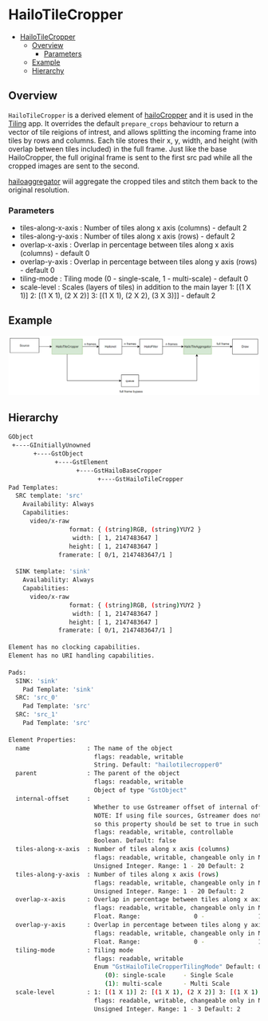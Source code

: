# HailoTileCropper

- [HailoTileCropper](#hailotilecropper)
  - [Overview](#overview)
    - [Parameters](#parameters)
  - [Example](#example)
  - [Hierarchy](#hierarchy)

## Overview

`HailoTileCropper` is a derived element of [hailoCropper](hailo_cropper.md) and it is used in the [Tiling](../../apps/gstreamer/x86/tiling/README.md) app.
It overrides the default `prepare_crops` behaviour to return a vector of tile reigions of intrest, and allows splitting the incoming frame into tiles by rows and columns.
Each tile stores their x, y, width, and height (with overlap between tiles included) in the full frame.
Just like the base HailoCropper, the full original frame is sent to the first src pad while all the cropped images are sent to the second.

[hailoaggregator](hailo_aggregator.md) wiil aggregate the cropped tiles and stitch them back to the original resolution.

### Parameters
- tiles-along-x-axis  : Number of tiles along x axis (columns) - default 2
- tiles-along-y-axis  : Number of tiles along x axis (rows) - default 2
- overlap-x-axis      : Overlap in percentage between tiles along x axis (columns) - default 0
- overlap-y-axis      : Overlap in percentage between tiles along y axis (rows) - default 0
- tiling-mode         : Tiling mode (0 - single-scale, 1 - multi-scale) - default 0
- scale-level         : Scales (layers of tiles) in addition to the main layer 1: [(1 X 1)] 2: [(1 X 1), (2 X 2)] 3: [(1 X 1), (2 X 2), (3 X 3)]] - default 2

## Example

<div align="center">
    <img src="../resources/tiling_pipeline.png"/>
</div>

## Hierarchy

```sh
GObject                                                                                             
 +----GInitiallyUnowned
       +----GstObject                                                                             
             +----GstElement
                   +----GstHailoBaseCropper
                         +----GstHailoTileCropper
Pad Templates:
  SRC template: 'src'
    Availability: Always
    Capabilities:
      video/x-raw
                 format: { (string)RGB, (string)YUY2 }
                  width: [ 1, 2147483647 ]
                 height: [ 1, 2147483647 ]
              framerate: [ 0/1, 2147483647/1 ]

  SINK template: 'sink'
    Availability: Always
    Capabilities:
      video/x-raw
                 format: { (string)RGB, (string)YUY2 }
                  width: [ 1, 2147483647 ]
                 height: [ 1, 2147483647 ]
              framerate: [ 0/1, 2147483647/1 ]

Element has no clocking capabilities.
Element has no URI handling capabilities.

Pads:
  SINK: 'sink'
    Pad Template: 'sink'
  SRC: 'src_0'
    Pad Template: 'src'
  SRC: 'src_1'
    Pad Template: 'src'

Element Properties:
  name                : The name of the object
                        flags: readable, writable
                        String. Default: "hailotilecropper0"
  parent              : The parent of the object
                        flags: readable, writable
                        Object of type "GstObject"
  internal-offset     : 
                        Whether to use Gstreamer offset of internal offset.
                        NOTE: If using file sources, Gstreamer does not generate offsets for buffers, 
                        so this property should be set to true in such cases.
                        flags: readable, writable, controllable
                        Boolean. Default: false
  tiles-along-x-axis  : Number of tiles along x axis (columns)
                        flags: readable, writable, changeable only in NULL or READY state
                        Unsigned Integer. Range: 1 - 20 Default: 2
  tiles-along-y-axis  : Number of tiles along x axis (rows)
                        flags: readable, writable, changeable only in NULL or READY state
                        Unsigned Integer. Range: 1 - 20 Default: 2
  overlap-x-axis      : Overlap in percentage between tiles along x axis (columns)
                        flags: readable, writable, changeable only in NULL or READY state
                        Float. Range:               0 -               1 Default:               0
  overlap-y-axis      : Overlap in percentage between tiles along y axis (rows)
                        flags: readable, writable, changeable only in NULL or READY state
                        Float. Range:               0 -               1 Default:               0
  tiling-mode         : Tiling mode
                        flags: readable, writable
                        Enum "GstHailoTileCropperTilingMode" Default: 0, "single-scale"
                           (0): single-scale     - Single Scale
                           (1): multi-scale      - Multi Scale
  scale-level         : 1: [(1 X 1)] 2: [(1 X 1), (2 X 2)] 3: [(1 X 1), (2 X 2), (3 X 3)]]
                        flags: readable, writable, changeable only in NULL or READY state
                        Unsigned Integer. Range: 1 - 3 Default: 2


```
